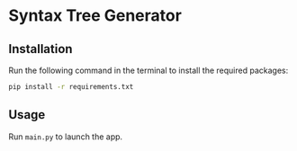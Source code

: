 # Syntax Tree Generator
## Installation

Run the following command in the terminal to install the required packages:
``` bash
pip install -r requirements.txt
```

## Usage
Run `main.py` to launch the app.